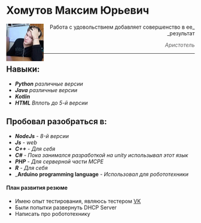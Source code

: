 # Хомутов Максим Юрьевич

<img align="left" width="100" height="100" src="/static/img/ya_100x101.jpg">

<div dir="rtl" markdown="1">
_Работа с удовольствием добавляет совершенство в ее результат_

> _Аристотель_
<hr>
</div>


## Навыки:

* _**Python**_ _различные версии_
* _**Java**_ _различные версии_
* _**Kotlin**_
* _**HTML**_ _Вплоть до 5-й версии_

## Пробовал разобраться в:

* _**NodeJs**_ - _8-й версии_
* _**Js**_ - _web_
* _**C++**_ - _Для себя_
* _**C#**_ - _Пока занимался разработкой на unity использывал этот язык_
* _**PHP**_ - _Для серверной части MCPE_
* _**R**_ - _Для себя_
* _**Arduino programming language** - _Использовал для робототехники_

#### План развития резюме

* Имею опыт тестирования, являюсь тестером [VK](https://vk.com/bugs?act=reporter&id=370926160)
* Были попытки развернуть DHCP Server 
* Написать про робототехнику 